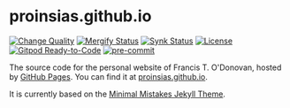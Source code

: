 # proinsias.github.io

[![Change Quality](https://github.com/proinsias/proinsias.github.io/workflows/Change%20Quality/badge.svg)](https://github.com/proinsias/proinsias.github.io/actions/workflows/change-quality.yml)
[![Mergify Status](https://img.shields.io/endpoint.svg?url=https://gh.mergify.io/badges/proinsias/proinsias.github.io&style=flat)](https://mergify.io)
[![Synk Status](https://snyk.io/test/github/proinsias/proinsias.github.io/badge.svg?targetFile=Gemfile.lock)](https://snyk.io/test/github/proinsias/proinsias.github.io?targetFile=Gemfile.lock)
[![License](https://img.shields.io/github/license/proinsias/proinsias.github.io.svg)](https://github.com/proinsias/proinsias.github.io/blob/master/LICENSE)
[![Gitpod Ready-to-Code](https://img.shields.io/badge/Gitpod-Ready--to--Code-blue?logo=gitpod)](https://gitpod.io/#https://github.com/proinsias/proinsias.github.io)
[![pre-commit](https://img.shields.io/badge/pre--commit-enabled-brightgreen?logo=pre-commit&logoColor=white)](https://github.com/pre-commit/pre-commit)

The source code for the personal website of Francis T. O'Donovan,
hosted by [GitHub Pages](http://pages.github.com).
You can find it at [proinsias.github.io](https://proinsias.github.io).

It is currently based on the
[Minimal Mistakes Jekyll Theme](https://github.com/mmistakes/minimal-mistakes).
